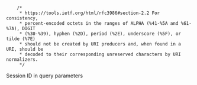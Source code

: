 		/*
		 * https://tools.ietf.org/html/rfc3986#section-2.2 For consistency,
		 * percent-encoded octets in the ranges of ALPHA (%41-%5A and %61-%7A), DIGIT
		 * (%30-%39), hyphen (%2D), period (%2E), underscore (%5F), or tilde (%7E)
		 * should not be created by URI producers and, when found in a URI, should be
		 * decoded to their corresponding unreserved characters by URI normalizers.
		 */

Session ID in query parameters
